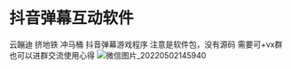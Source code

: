 # 抖音弹幕互动软件

云蹦迪
挤地铁
冲马桶
抖音弹幕游戏程序
注意是软件包，没有源码
需要可+vx群 
也可以进群交流使用心得
![微信图片_20220502145940](https://user-images.githubusercontent.com/24582880/166196376-d6edb764-182f-48b2-877c-5f371dd7a49e.jpg)
